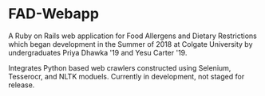 # FAD-Webapp
A Ruby on Rails web application for Food Allergens and Dietary Restrictions which began development in the Summer of 2018 at Colgate University by undergraduates Priya Dhawka '19 and Yesu Carter '19.

Integrates Python based web crawlers constructed using Selenium, Tesserocr, and NLTK moduels. Currently in development, not staged for release.
